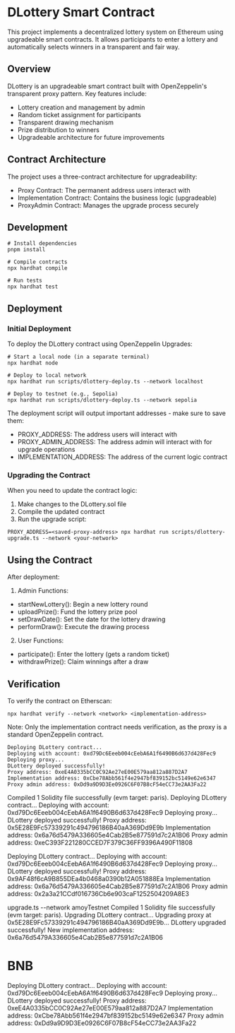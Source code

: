# DLottery Smart Contract
This project implements a decentralized lottery system on Ethereum using upgradeable smart contracts. It allows participants to enter a lottery and automatically selects winners in a transparent and fair way.

## Overview
DLottery is an upgradeable smart contract built with OpenZeppelin's transparent proxy pattern. Key features include:

- Lottery creation and management by admin
- Random ticket assignment for participants
- Transparent drawing mechanism
- Prize distribution to winners
- Upgradeable architecture for future improvements

## Contract Architecture
The project uses a three-contract architecture for upgradeability:

- Proxy Contract: The permanent address users interact with
- Implementation Contract: Contains the business logic (upgradeable)
- ProxyAdmin Contract: Manages the upgrade process securely

## Development
```shell
# Install dependencies
pnpm install

# Compile contracts
npx hardhat compile

# Run tests
npx hardhat test
```

## Deployment
### Initial Deployment
To deploy the DLottery contract using OpenZeppelin Upgrades:
```shell
# Start a local node (in a separate terminal)
npx hardhat node

# Deploy to local network
npx hardhat run scripts/dlottery-deploy.ts --network localhost

# Deploy to testnet (e.g., Sepolia)
npx hardhat run scripts/dlottery-deploy.ts --network sepolia
```

The deployment script will output important addresses - make sure to save them:
- PROXY_ADDRESS: The address users will interact with
- PROXY_ADMIN_ADDRESS: The address admin will interact with for upgrade operations
- IMPLEMENTATION_ADDRESS: The address of the current logic contract

### Upgrading the Contract
When you need to update the contract logic:

1. Make changes to the DLottery.sol file
2. Compile the updated contract
3. Run the upgrade script:
```shell
PROXY_ADDRESS=<saved-proxy-address> npx hardhat run scripts/dlottery-upgrade.ts --network <your-network>
```

## Using the Contract
After deployment:
1. Admin Functions:
- startNewLottery(): Begin a new lottery round
- uploadPrize(): Fund the lottery prize pool
- setDrawDate(): Set the date for the lottery drawing
- performDraw(): Execute the drawing process
2. User Functions:
- participate(): Enter the lottery (gets a random ticket)
- withdrawPrize(): Claim winnings after a draw

## Verification
To verify the contract on Etherscan:
```shell
npx hardhat verify --network <network> <implementation-address>
```

Note: Only the implementation contract needs verification, as the proxy is a standard OpenZeppelin contract.


```
Deploying DLottery contract...
Deploying with account: 0xd79Dc6Eeeb004cEebA6A1f6490B6d637d428Fec9
Deploying proxy...
DLottery deployed successfully!
Proxy address: 0xeE4A0335bCC0C92Ae27eE00E579aa812a887D2A7
Implementation address: 0xCbe78Abb561f4e2947bf839152bc5149e62e6347
Proxy admin address: 0xDd9a9D9D3Ee0926C6F07B8cF54eCC73e2AA3Fa22
```


Compiled 1 Solidity file successfully (evm target: paris).
Deploying DLottery contract...
Deploying with account: 0xd79Dc6Eeeb004cEebA6A1f6490B6d637d428Fec9
Deploying proxy...
DLottery deployed successfully!
Proxy address: 0x5E28E9Fc57339291c494796186B40aA369Dd9E9b
Implementation address: 0x6a76d5479A336605e4Cab2B5e877591d7c2A1B06
Proxy admin address: 0xeC393F221280CCED7F379C36FF9396A490F11808


Deploying DLottery contract...
Deploying with account: 0xd79Dc6Eeeb004cEebA6A1f6490B6d637d428Fec9
Deploying proxy...
DLottery deployed successfully!
Proxy address: 0x9AF48f6cA9B855DEa4b0468a0390b12A051888Ea
Implementation address: 0x6a76d5479A336605e4Cab2B5e877591d7c2A1B06
Proxy admin address: 0x2a3a21CCdf016736Cb6e903caF1252504209A8E3


upgrade.ts --network  amoyTestnet
Compiled 1 Solidity file successfully (evm target: paris).
Upgrading DLottery contract...
Upgrading proxy at 0x5E28E9Fc57339291c494796186B40aA369Dd9E9b...
DLottery upgraded successfully!
New implementation address: 0x6a76d5479A336605e4Cab2B5e877591d7c2A1B06



# BNB

Deploying DLottery contract...
Deploying with account: 0xd79Dc6Eeeb004cEebA6A1f6490B6d637d428Fec9
Deploying proxy...
DLottery deployed successfully!
Proxy address: 0xeE4A0335bCC0C92Ae27eE00E579aa812a887D2A7
Implementation address: 0xCbe78Abb561f4e2947bf839152bc5149e62e6347
Proxy admin address: 0xDd9a9D9D3Ee0926C6F07B8cF54eCC73e2AA3Fa22

